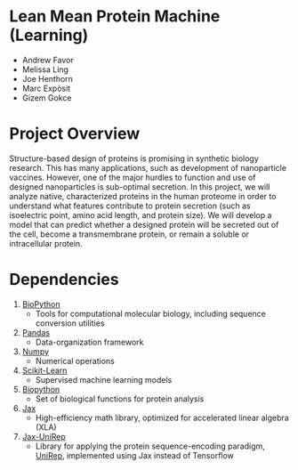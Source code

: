 # Lean Mean Protein Machine (Learning)
* Andrew Favor
* Melissa Ling
* Joe Henthorn
* Marc Expòsit
* Gizem Gokce

# Project Overview
Structure-based design of proteins is promising in synthetic biology research. This has many applications, such as development of nanoparticle vaccines. However, one of the major hurdles to function and use of designed nanoparticles is sub-optimal secretion. In this project, we will analyze native, characterized proteins in the human proteome in order to understand what features contribute to protein secretion (such as isoelectric point, amino acid length, and protein size). We will develop a model that can predict whether a designed protein will be secreted out of the cell, become a transmembrane protein, or remain a soluble or intracellular protein.

# Dependencies
1. [BioPython](https://anaconda.org/bioconda/biopython)
	- Tools for computational molecular biology, including sequence conversion utilities
2. [Pandas](https://anaconda.org/anaconda/pandas)
	- Data-organization framework
3. [Numpy](https://anaconda.org/anaconda/numpy)
	- Numerical operations
4. [Scikit-Learn](https://anaconda.org/anaconda/scikit-learn)
    - Supervised machine learning models
5. [Biopython](https://anaconda.org/anaconda/biopython)
    - Set of biological functions for protein analysis
6. [Jax](https://anaconda.org/conda-forge/jax)
	- High-efficiency math library, optimized for accelerated linear algebra (XLA)
7. [Jax-UniRep](https://github.com/ElArkk/jax-unirep)
	- Library for applying the protein sequence-encoding paradigm, [UniRep](https://www.nature.com/articles/s41592-019-0598-1), implemented using Jax instead of Tensorflow
